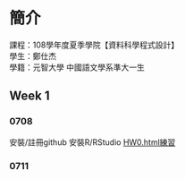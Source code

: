 ﻿# 簡介  
 課程：108學年度夏季學院【資料科學程式設計】  
 學生：鄭仕杰  
 學籍：元智大學 中國語文學系準大一生

## Week 1
 
### 0708
  安裝/註冊github
  安裝R/RStudio
  [HW0.html練習](https://github.com/Jack112589/Jack-Zheng/blob/master/HW0.html) 
 
### 0711


